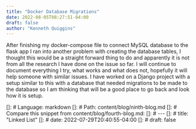```yaml
---
title: "Docker Database Migrations"
date: 2022-08-05T08:27:51-04:00
draft: false
author: "Kenneth Quiggins"
---
```


After finishing my docker-compose file to connect MySQL database to the flask app I ran into another problem with creating the database tables, I thought this would be a straight forward thing to do and apparently it is not from all the research I have done on the issue so far. I will continue to document everything I try, what works and what does not, hopefully it will help someone with similar issues. I have worked on a Django project with a setup similar to this with a database that needed migrations to be made to the database so I am thinking that will be a good place to go back and look how it is setup.

[]: # Language: markdown
[]: # Path: content/blog/ninth-blog.md
[]: # Compare this snippet from content/blog/fourth-blog.md:
[]: # ---
[]: # title: "Linked List"
[]: # date: 2022-07-29T20:40:55-04:00
[]: # draft: false
